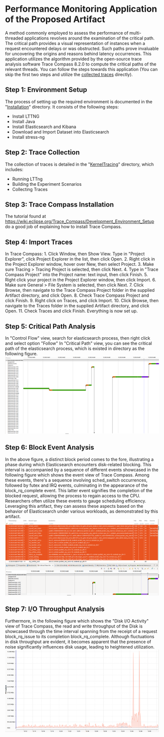 # Performance Monitoring Application of the Proposed Artifact
A method commonly employed to assess the performance of multi-threaded applications revolves around the examination of the critical path. 
The critical path provides a visual representation of instances when a request encountered delays or was obstructed. Such paths prove invaluable for uncovering the origins and reasons behind latency occurrences.
This application utilizes the algorithm provided by the open-source trace analysis software Trace Compass 8.2.0 to compute the critical paths of the relevant threads. You can follow the steps towards this application (You can skip the first two steps and utilize the [collected traces](https://github.com/mnoferestibrocku/dataset-repo/tree/main/Trace-RawData) directly).
## Step 1: Environment Setup 
The process of setting up the required environment is documented in the "[Installation](https://github.com/mnoferestibrocku/dataset-repo/tree/main/Installation)" directory. It consists of the following steps:
   - Install LTTNG
   - Install Java
   - Install Elasticsearch and Kibana
   - Download and Import Dataset into Elasticsearch
   - Install stress-ng

## Step 2: Trace Collection 
The collection of traces is detailed in the "[KernelTracing](https://github.com/mnoferestibrocku/dataset-repo/tree/main/KernelTracing)" directory, which includes:
   - Running LTTng
   - Building the Experiment Scenarios
   - Collecting Traces

## Step 3: Trace Compass Installation
The tutorial found at https://wiki.eclipse.org/Trace_Compass/Development_Environment_Setup do a good job of explaining how to install Trace Compass.

## Step 4: Import Traces
In Trace Compass: 1. Click Window, then Show View. Type in "Project Explorer", click Project Explorer in the list, then click Open. 
2. Right click in the Project Explorer window, hover over New, then select Project. 
3. Make sure Tracing > Tracing Project is selected, then click Next. 
4. Type in "Trace Compass Project" into the Project name: text input, then click Finish. 
5. Right click your project in the Project Explorer window, then click Import. 
6. Make sure General > File System is selected, then click Next. 
7. Click Browse, then navigate to the Trace Compass Project folder in the supplied Artifact directory, and click Open. 
8. Check Trace Compass Project and click Finish. 
9. Right click on Traces, and click Import. 
10. Click Browse, then navigate to the Traces folder in the supplied Artifact directory, and click Open. 
11. Check Traces and click Finish. Everything is now set up.

## Step 5: Critical Path Analysis
In "Control Flow" view, search for elasticsearch process, then right click  and select option "Follow"
In "Critical Path" view, you can see the critical path of the elasticsearch process, which is existed in directory as the following figure. 
![plot](https://github.com/mnoferestibrocku/dataset-repo/blob/main/Applications/Performance-Monitoring/CriticalPath.png)

## Step 6: Block Event Analysis
In  the above figure, a distinct block period comes to the fore, illustrating a phase during which Elasticsearch encounters disk-related blocking. This interval is accompanied by a sequence of different events showcased in the following figure which shows the event view of Trace Compass. Among these events, there's a sequence involving sched_switch occurrences, followed by futex and IRQ events, culminating in the appearance of the block_rq_complete event. This latter event signifies the completion of the blocked request, allowing the process to regain access to the CPU. Researchers often utilize these events to gauge scheduling efficiency. Leveraging this artifact, they can assess these aspects based on the behavior of Elasticsearch under various workloads, as demonstrated by this artifact.
![plot](https://github.com/mnoferestibrocku/dataset-repo/blob/main/Applications/Performance-Monitoring/EventsDuringBlockDuration.png)

## Step 7: I/O Throughput Analysis
Furthermore, in the following figure which shows the "Disk I/O Activity" view of Trace Compass, the read and write throughput of the Disk is showcased through the time interval spanning from the receipt of a request block_rq_issue to its completion block_rq_complete. Although fluctuations in disk throughput are evident, it becomes apparent that the presence of noise significantly influences disk usage, leading to heightened utilization.
![plot](https://github.com/mnoferestibrocku/dataset-repo/blob/main/Applications/Performance-Monitoring/IOReadWriteThroughput.png)
